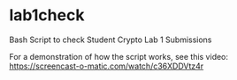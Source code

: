 # lab1check
Bash Script to check Student Crypto Lab 1 Submissions

For a demonstration of how the script works, see this video: https://screencast-o-matic.com/watch/c36XDDVtz4r
